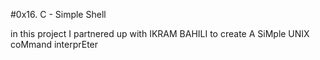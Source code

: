 #0x16. C - Simple Shell


in this project I partnered up with IKRAM BAHILI to create A SiMple UNIX coMmand interprEter
